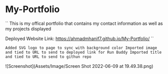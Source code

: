 # My-Portfolio

``
This is my offical portfolio that contains my contact information as well as my projects displayed

Deployed Website Link: https://ahmadmhanif7.github.io/My-Portfolio/
``


``
Added SVG logo to page to sync with background color
Imported image and tied to URL to send to deployed link for Run Buddy
Imported title and tied to URL to send to githun repo
``

![Screenshot](Assets/Image/Screen Shot 2022-06-09 at 19.49.38.png)